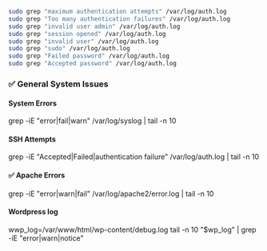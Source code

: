 
```bash
sudo grep "maximum authentication attempts" /var/log/auth.log
sudo grep "Too many authentication failures" /var/log/auth.log
sudo grep "invalid user admin" /var/log/auth.log
sudo grep "session opened" /var/log/auth.log
sudo grep "invalid user" /var/log/auth.log
sudo grep "sudo" /var/log/auth.log
sudo grep "Failed password" /var/log/auth.log
sudo grep "Accepted password" /var/log/auth.log


```
###  ✅ General System Issues
#### System Errors
grep -iE "error|fail|warn" /var/log/syslog | tail -n 10

####  SSH Attempts
grep -iE "Accepted|Failed|authentication failure" /var/log/auth.log | tail -n 10

#### ✅ Apache Errors
grep -iE "error|warn|fail" /var/log/apache2/error.log | tail -n 10

#### Wordpress log 
wwp_log=/var/www/html/wp-content/debug.log
tail -n 10 "$wp_log" | grep -iE "error|warn|notice"



